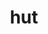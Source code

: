 ---
layout: travel&places
title: hut
emoji: hut
permalink: 🛖.html
image: assets/img/3moji/hut.png
---